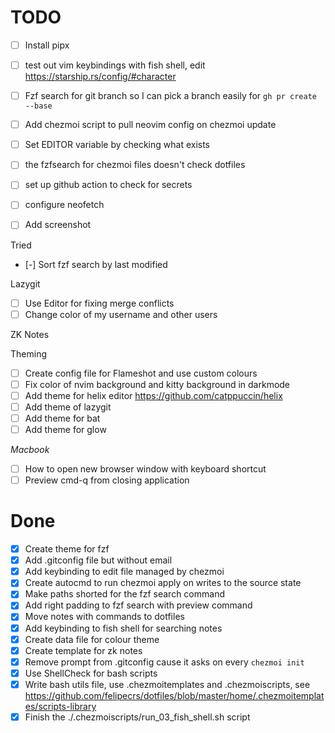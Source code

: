 # TODO

- [ ] Install pipx
- [ ] test out vim keybindings with fish shell, edit https://starship.rs/config/#character
- [ ] Fzf search for git branch so I can pick a branch easily for `gh pr create --base`
- [ ] Add chezmoi script to pull neovim config on chezmoi update
- [ ] Set EDITOR variable by checking what exists
- [ ] the fzfsearch for chezmoi files doesn't check dotfiles

- [ ] set up github action to check for secrets
- [ ] configure neofetch
- [ ] Add screenshot

Tried

- [-] Sort fzf search by last modified

Lazygit

- [ ] Use Editor for fixing merge conflicts
- [ ] Change color of my username and other users

ZK Notes

Theming

- [ ] Create config file for Flameshot and use custom colours
- [ ] Fix color of nvim background and kitty background in darkmode
- [ ] Add theme for helix editor https://github.com/catppuccin/helix
- [ ] Add theme of lazygit
- [ ] Add theme for bat
- [ ] Add theme for glow

_Macbook_

- [ ] How to open new browser window with keyboard shortcut
- [ ] Preview cmd-q from closing application

# Done

- [x] Create theme for fzf
- [x] Add .gitconfig file but without email
- [x] Add keybinding to edit file managed by chezmoi
- [x] Create autocmd to run chezmoi apply on writes to the source state
- [x] Make paths shorted for the fzf search command
- [x] Add right padding to fzf search with preview command
- [x] Move notes with commands to dotfiles
- [x] Add keybinding to fish shell for searching notes
- [x] Create data file for colour theme
- [x] Create template for zk notes
- [x] Remove prompt from .gitconfig cause it asks on every `chezmoi init`
- [x] Use ShellCheck for bash scripts
- [x] Write bash utils file, use .chezmoitemplates and .chezmoiscripts, see https://github.com/felipecrs/dotfiles/blob/master/home/.chezmoitemplates/scripts-library
- [x] Finish the ./.chezmoiscripts/run_03_fish_shell.sh script
